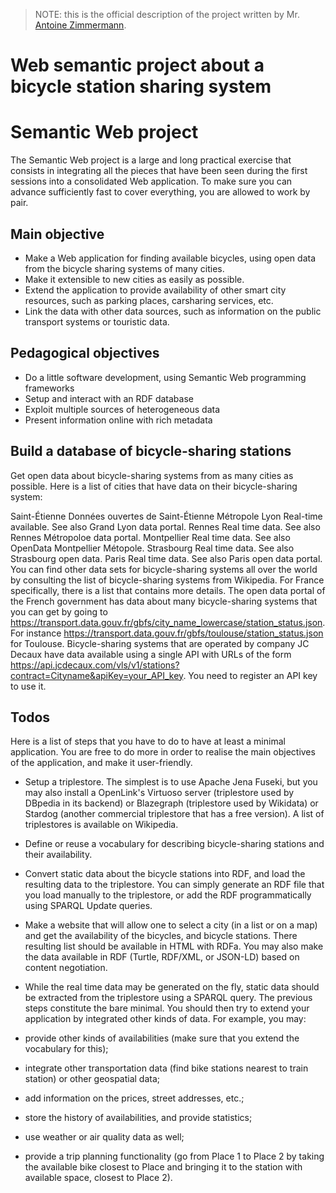 > NOTE: this is the official description of the project written by Mr. [Antoine Zimmermann](https://www.emse.fr/~zimmermann/).


# Web semantic project about a bicycle station sharing system
# Semantic Web project
The Semantic Web project is a large and long practical exercise that consists in integrating all the pieces that have been seen during the first sessions into a consolidated Web application. To make sure you can advance sufficiently fast to cover everything, you are allowed to work by pair.

## Main objective
+ Make a Web application for finding available bicycles, using open data from the bicycle sharing systems of many cities.
+ Make it extensible to new cities as easily as possible.
+ Extend the application to provide availability of other smart city resources, such as parking places, carsharing services, etc.
+ Link the data with other data sources, such as information on the public transport systems or touristic data.
## Pedagogical objectives
+ Do a little software development, using Semantic Web programming frameworks
+ Setup and interact with an RDF database
+ Exploit multiple sources of heterogeneous data
+ Present information online with rich metadata

## Build a database of bicycle-sharing stations
Get open data about bicycle-sharing systems from as many cities as possible. Here is a list of cities that have data on their bicycle-sharing system:

Saint-Étienne
Données ouvertes de Saint-Étienne Métropole
Lyon
Real-time available. See also Grand Lyon data portal.
Rennes
Real time data. See also Rennes Métropoloe data portal.
Montpellier
Real time data. See also OpenData Montpellier Métopole.
Strasbourg
Real time data. See also Strasbourg open data.
Paris
Real time data. See also Paris open data portal.
You can find other data sets for bicycle-sharing systems all over the world by consulting the list of bicycle-sharing systems from Wikipedia. For France specifically, there is a list that contains more details. The open data portal of the French government has data about many bicycle-sharing systems that you can get by going to https://transport.data.gouv.fr/gbfs/city_name_lowercase/station_status.json. For instance https://transport.data.gouv.fr/gbfs/toulouse/station_status.json for Toulouse. Bicycle-sharing systems that are operated by company JC Decaux have data available using a single API with URLs of the form https://api.jcdecaux.com/vls/v1/stations?contract=Cityname&apiKey=your_API_key. You need to register an API key to use it.

## Todos
Here is a list of steps that you have to do to have at least a minimal application. You are free to do more in order to realise the main objectives of the application, and make it user-friendly.

+ Setup a triplestore. The simplest is to use Apache Jena Fuseki, but you may also install a OpenLink's Virtuoso server (triplestore used by DBpedia in its backend) or Blazegraph (triplestore used by Wikidata) or Stardog (another commercial triplestore that has a free version). A list of triplestores is available on Wikipedia.
+ Define or reuse a vocabulary for describing bicycle-sharing stations and their availability.
+ Convert static data about the bicycle stations into RDF, and load the resulting data to the triplestore. You can simply generate an RDF file that you load manually to the triplestore, or add the RDF programmatically using SPARQL Update queries.
+ Make a website that will allow one to select a city (in a list or on a map) and get the availability of the bicycles, and bicycle stations. There resulting list should be available in HTML with RDFa. You may also make the data available in RDF (Turtle, RDF/XML, or JSON-LD) based on content negotiation.
+ While the real time data may be generated on the fly, static data should be extracted from the triplestore using a SPARQL query.
The previous steps constitute the bare minimal. You should then try to extend your application by integrated other kinds of data. For example, you may:

+ provide other kinds of availabilities (make sure that you extend the vocabulary for this);
+ integrate other transportation data (find bike stations nearest to train station) or other geospatial data;
+ add information on the prices, street addresses, etc.;
+ store the history of availabilities, and provide statistics;
+ use weather or air quality data as well;
+ provide a trip planning functionality (go from Place 1 to Place 2 by taking the available bike closest to Place  and bringing it to the station with available space, closest to Place 2).

